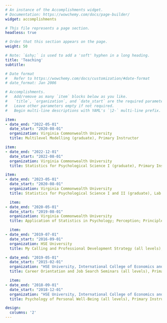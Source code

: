 ```yaml
---
# An instance of the Accomplishments widget.
# Documentation: https://wowchemy.com/docs/page-builder/
widget: accomplishments

# This file represents a page section.
headless: true

# Order that this section appears on the page.
weight: 50

# Note: `&shy;` is used to add a 'soft' hyphen in a long heading.
title: 'Teaching'
subtitle:

# Date format
#   Refer to https://wowchemy.com/docs/customization/#date-format
# date_format: Jan 2006

# Accomplishments.
#   Add/remove as many `item` blocks below as you like.
#   `title`, `organization`, and `date_start` are the required parameters.
#   Leave other parameters empty if not required.
#   Begin multi-line descriptions with YAML's `|2-` multi-line prefix.

item:
- date_end: "2022-05-01"
  date_start: "2020-08-01"
  organization: Virginia Commonwealth University
  title: Multilevel Modelling (graduate), Primary Instructor

item:
- date_end: "2022-12-01"
  date_start: "2022-08-01"
  organization: Virginia Commonwealth University
  title: Statistics for Psychological Science I (graduate), Primary Instructor

item:
- date_end: "2023-05-01"
  date_start: "2020-08-01"
  organization: Virginia Commonwealth University
  title: Statistics for Psychological Science I and II (graduate), Lab Instructor

  item:
- date_end: "2020-05-01"
  date_start: "2019-08-01"
  organization: Virginia Commonwealth University
  title: Application of Statistics in Psychology; Perception; Principles of Learning and Cognition; Physiological Psychology (undergraduate), Teaching Assistant

  item:
- date_end: "2019-07-01"
  date_start: "2016-09-01"
  organization: HSE University
  title: My Calling and Professional Development Strategy (all levels), Primary Instructor

- date_end: "2019-05-01"
  date_start: "2015-02-01"
  organization: "HSE University, International College of Economics and Finance"
  title: Career Orientation and Job Search Seminars (all levels), Primary Instructor

  item:
- date_end: "2018-09-01"
  date_start: "2018-12-01"
  organization: "HSE University, International College of Economics and Finance"
  title: Psychology of Personal Well-Being (all levels), Primary Instructor

design:
  columns: '2' 
---
```

